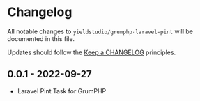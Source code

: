 # Changelog

All notable changes to `yieldstudio/grumphp-laravel-pint` will be documented in this file.

Updates should follow the [Keep a CHANGELOG](http://keepachangelog.com/) principles.

## 0.0.1 - 2022-09-27

- Laravel Pint Task for GrumPHP
